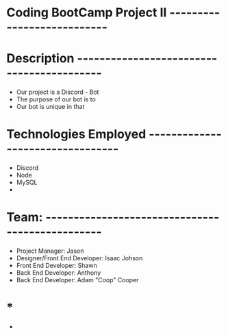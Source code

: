 # Coding BootCamp Project II ---------------------------

# Description ------------------------------------------

* Our project is a Discord - Bot
* The purpose of our bot is to 
* Our bot is unique in that 

# Technologies Employed ---------------------------------

* Discord
* Node
* MySQL
*


# Team: ------------------------------------------------

* Project Manager: Jason
* Designer/Front End Developer: Isaac Johson
* Front End Developer: Shawn
* Back End Developer: Anthony
* Back End Developer: Adam "Coop" Cooper

# *

* 



